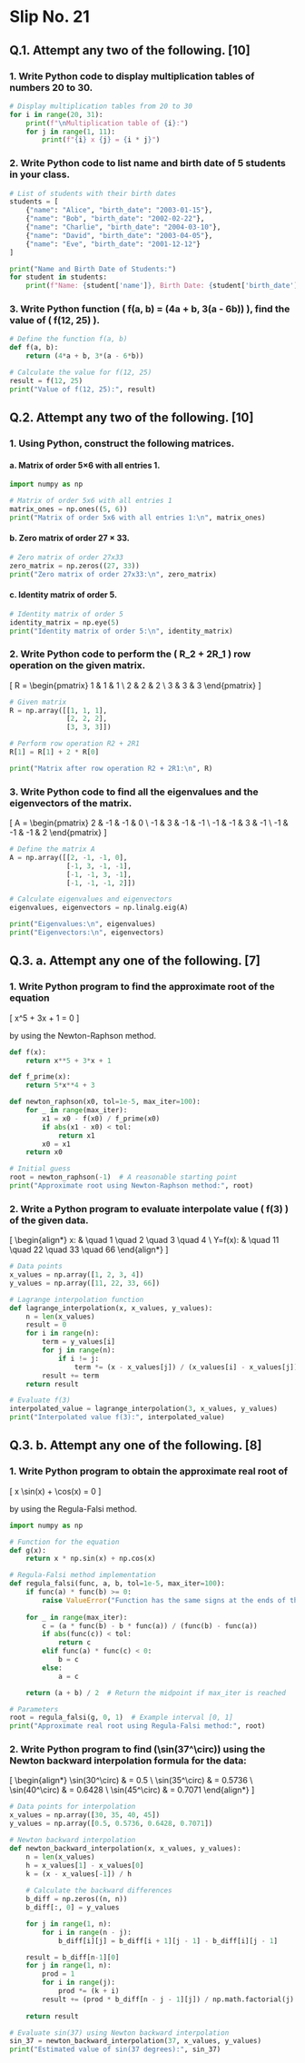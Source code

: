 
# Slip No. 21

## Q.1. Attempt any two of the following. [10]

### 1. Write Python code to display multiplication tables of numbers 20 to 30.

```python
# Display multiplication tables from 20 to 30
for i in range(20, 31):
    print(f"\nMultiplication table of {i}:")
    for j in range(1, 11):
        print(f"{i} x {j} = {i * j}")
```

### 2. Write Python code to list name and birth date of 5 students in your class.

```python
# List of students with their birth dates
students = [
    {"name": "Alice", "birth_date": "2003-01-15"},
    {"name": "Bob", "birth_date": "2002-02-22"},
    {"name": "Charlie", "birth_date": "2004-03-10"},
    {"name": "David", "birth_date": "2003-04-05"},
    {"name": "Eve", "birth_date": "2001-12-12"}
]

print("Name and Birth Date of Students:")
for student in students:
    print(f"Name: {student['name']}, Birth Date: {student['birth_date']}")
```

### 3. Write Python function \( f(a, b) = (4a + b, 3(a - 6b)) \), find the value of \( f(12, 25) \).

```python
# Define the function f(a, b)
def f(a, b):
    return (4*a + b, 3*(a - 6*b))

# Calculate the value for f(12, 25)
result = f(12, 25)
print("Value of f(12, 25):", result)
```

## Q.2. Attempt any two of the following. [10]

### 1. Using Python, construct the following matrices.

#### a. Matrix of order 5×6 with all entries 1.

```python
import numpy as np

# Matrix of order 5x6 with all entries 1
matrix_ones = np.ones((5, 6))
print("Matrix of order 5x6 with all entries 1:\n", matrix_ones)
```

#### b. Zero matrix of order 27 × 33.

```python
# Zero matrix of order 27x33
zero_matrix = np.zeros((27, 33))
print("Zero matrix of order 27x33:\n", zero_matrix)
```

#### c. Identity matrix of order 5.

```python
# Identity matrix of order 5
identity_matrix = np.eye(5)
print("Identity matrix of order 5:\n", identity_matrix)
```

### 2. Write Python code to perform the \( R_2 + 2R_1 \) row operation on the given matrix.

\[
R = \begin{pmatrix} 1 & 1 & 1 \\ 2 & 2 & 2 \\ 3 & 3 & 3 \end{pmatrix}
\]

```python
# Given matrix
R = np.array([[1, 1, 1],
              [2, 2, 2],
              [3, 3, 3]])

# Perform row operation R2 + 2R1
R[1] = R[1] + 2 * R[0]

print("Matrix after row operation R2 + 2R1:\n", R)
```

### 3. Write Python code to find all the eigenvalues and the eigenvectors of the matrix.

\[
A = \begin{pmatrix} 2 & -1 & -1 & 0 \\ -1 & 3 & -1 & -1 \\ -1 & -1 & 3 & -1 \\ -1 & -1 & -1 & 2 \end{pmatrix}
\]

```python
# Define the matrix A
A = np.array([[2, -1, -1, 0],
              [-1, 3, -1, -1],
              [-1, -1, 3, -1],
              [-1, -1, -1, 2]])

# Calculate eigenvalues and eigenvectors
eigenvalues, eigenvectors = np.linalg.eig(A)

print("Eigenvalues:\n", eigenvalues)
print("Eigenvectors:\n", eigenvectors)
```

## Q.3. a. Attempt any one of the following. [7]

### 1. Write Python program to find the approximate root of the equation 

\[
x^5 + 3x + 1 = 0
\]

by using the Newton-Raphson method.

```python
def f(x):
    return x**5 + 3*x + 1

def f_prime(x):
    return 5*x**4 + 3

def newton_raphson(x0, tol=1e-5, max_iter=100):
    for _ in range(max_iter):
        x1 = x0 - f(x0) / f_prime(x0)
        if abs(x1 - x0) < tol:
            return x1
        x0 = x1
    return x0

# Initial guess
root = newton_raphson(-1)  # A reasonable starting point
print("Approximate root using Newton-Raphson method:", root)
```

### 2. Write a Python program to evaluate interpolate value \( f(3) \) of the given data.

\[
\begin{align*}
x: & \quad 1 \quad 2 \quad 3 \quad 4 \\
Y=f(x): & \quad 11 \quad 22 \quad 33 \quad 66
\end{align*}
\]

```python
# Data points
x_values = np.array([1, 2, 3, 4])
y_values = np.array([11, 22, 33, 66])

# Lagrange interpolation function
def lagrange_interpolation(x, x_values, y_values):
    n = len(x_values)
    result = 0
    for i in range(n):
        term = y_values[i]
        for j in range(n):
            if i != j:
                term *= (x - x_values[j]) / (x_values[i] - x_values[j])
        result += term
    return result

# Evaluate f(3)
interpolated_value = lagrange_interpolation(3, x_values, y_values)
print("Interpolated value f(3):", interpolated_value)
```

## Q.3. b. Attempt any one of the following. [8]

### 1. Write Python program to obtain the approximate real root of 

\[
x \sin(x) + \cos(x) = 0
\]

by using the Regula-Falsi method.

```python
import numpy as np

# Function for the equation
def g(x):
    return x * np.sin(x) + np.cos(x)

# Regula-Falsi method implementation
def regula_falsi(func, a, b, tol=1e-5, max_iter=100):
    if func(a) * func(b) >= 0:
        raise ValueError("Function has the same signs at the ends of the interval.")
        
    for _ in range(max_iter):
        c = (a * func(b) - b * func(a)) / (func(b) - func(a))
        if abs(func(c)) < tol:
            return c
        elif func(a) * func(c) < 0:
            b = c
        else:
            a = c

    return (a + b) / 2  # Return the midpoint if max_iter is reached

# Parameters
root = regula_falsi(g, 0, 1)  # Example interval [0, 1]
print("Approximate real root using Regula-Falsi method:", root)
```

### 2. Write Python program to find \(\sin(37^\circ)\) using the Newton backward interpolation formula for the data:

\[
\begin{align*}
\sin(30^\circ) & = 0.5 \\
\sin(35^\circ) & = 0.5736 \\
\sin(40^\circ) & = 0.6428 \\
\sin(45^\circ) & = 0.7071
\end{align*}
\]

```python
# Data points for interpolation
x_values = np.array([30, 35, 40, 45])
y_values = np.array([0.5, 0.5736, 0.6428, 0.7071])

# Newton backward interpolation
def newton_backward_interpolation(x, x_values, y_values):
    n = len(x_values)
    h = x_values[1] - x_values[0]
    k = (x - x_values[-1]) / h
    
    # Calculate the backward differences
    b_diff = np.zeros((n, n))
    b_diff[:, 0] = y_values

    for j in range(1, n):
        for i in range(n - j):
            b_diff[i][j] = b_diff[i + 1][j - 1] - b_diff[i][j - 1]

    result = b_diff[n-1][0]
    for j in range(1, n):
        prod = 1
        for i in range(j):
            prod *= (k + i)
        result += (prod * b_diff[n - j - 1][j]) / np.math.factorial(j)
    
    return result

# Evaluate sin(37) using Newton backward interpolation
sin_37 = newton_backward_interpolation(37, x_values, y_values)
print("Estimated value of sin(37 degrees):", sin_37)
```
```
